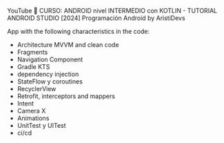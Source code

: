 
  YouTube
  🚀 CURSO: ANDROID nivel INTERMEDIO con KOTLIN - TUTORIAL ANDROID STUDIO [2024]
  Programación Android by AristiDevs

App with the following characteristics in the code:

- Architecture MVVM and clean code
- Fragments
- Navigation Component
- Gradle KTS
- dependency injection
- StateFlow y coroutines
- RecyclerView
- Retrofit, interceptors and mappers
- Intent
- Camera X
- Animations
- UnitTest y UITest
- ci/cd
